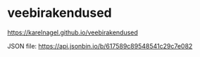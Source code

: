 # veebirakendused
https://karelnagel.github.io/veebirakendused

JSON file:
https://api.jsonbin.io/b/617589c89548541c29c7e082